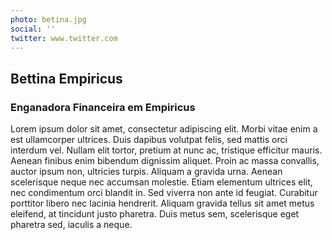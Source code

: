 ```yaml
---
photo: betina.jpg
social: ''
twitter: www.twitter.com
---
```


## Bettina Empiricus
### Enganadora Financeira em Empiricus

Lorem ipsum dolor sit amet, consectetur adipiscing elit. Morbi vitae enim a est ullamcorper ultrices. Duis dapibus volutpat felis, sed mattis orci interdum vel. Nullam elit tortor, pretium at nunc ac, tristique efficitur mauris. Aenean finibus enim bibendum dignissim aliquet. Proin ac massa convallis, auctor ipsum non, ultricies turpis. Aliquam a gravida urna. Aenean scelerisque neque nec accumsan molestie. Etiam elementum ultrices elit, nec condimentum orci blandit in. Sed viverra non ante id feugiat. Curabitur porttitor libero nec lacinia hendrerit. Aliquam gravida tellus sit amet metus eleifend, at tincidunt justo pharetra. Duis metus sem, scelerisque eget pharetra sed, iaculis a neque.
